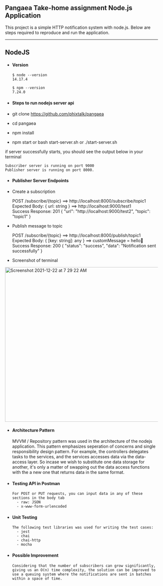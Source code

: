 ## Pangaea Take-home assignment Node.js Application

This project is a simple HTTP notification system with node.js.
Below are steps required to reproduce and run the application.

---

## NodeJS

- #### Version

      $ node --version
      14.17.4

      $ npm --version
      7.24.0

- #### Steps to run nodejs server api

- git clone https://github.com/phixtalk/pangaea
- cd pangaea
- npm install
- npm start or bash start-server.sh or ./start-server.sh

if server successfully starts, you should see the output below in your terminal

    Subscriber server is running on port 9000
    Publisher server is running on port 8000.

- #### Publisher Server Endpoints

- Create a subscription

    POST /subscribe/{topic} ==> http://localhost:8000/subscribe/topic1 <br/>
    Expected Body: { url: string } ==> http://localhost:9000/test1 <br/>
    Success Response:  201 { "url": "http://localhost:9000/test2", "topic": "topic1" } <br/>

- Publish message to topic

    POST /subscribe/{topic} ==> http://localhost:8000/publish/topic1 <br/>
    Expected Body: { [key: string]: any } ==> customMessage = hello👋 <br/>
    Success Response:  200 { "status": "success", "data": "Notification sent successfully" } <br/>

- Screenshot of terminal
<img width="508" alt="Screenshot 2021-12-22 at 7 29 22 AM" src="https://user-images.githubusercontent.com/9976895/147149716-c69d08d9-26e7-4f18-b4a4-a92044fc55d7.png">


- #### Architecture Pattern

  MVVM / Repository pattern was used in the architecture of the nodejs application. This pattern emphasizes seperation of concerns and single responsibility design pattern. For example, the controllers delegates tasks to the services, and the services accesses data via the data-access layer. So incase we wish to substitute one data storage for another, it's only a matter of swapping out the data access functions with the a new one that returns data in the same format.

- #### Testing API in Postman

      For POST or PUT requests, you can input data in any of these sections in the body tab
        - raw: JSON
        - x-www-form-urlencoded

- #### Unit Testing

      The following test libraries was used for writing the test cases:
        - jest
        - chai
        - chai-http
        - mocha

- #### Possible Improvement

      Considering that the number of subscribers can grow significantly, giving us an O(n) time complexity, the solution can be improved to use a queuing system where the notifications are sent in batches within a space of time.
